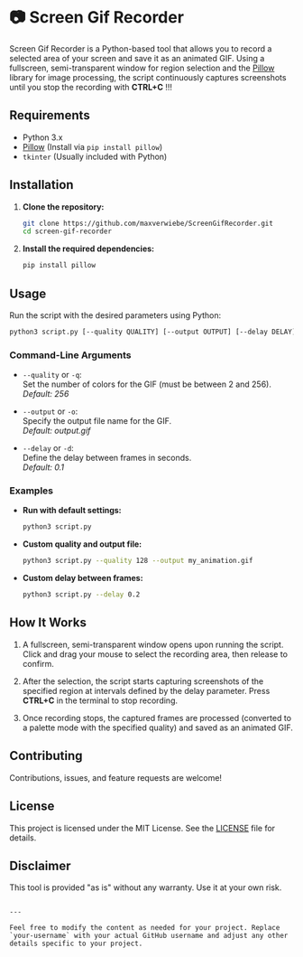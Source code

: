 # 📷 Screen Gif Recorder

Screen Gif Recorder is a Python-based tool that allows you to record a selected area of your screen and save it as an animated GIF. Using a fullscreen, semi-transparent window for region selection and the [Pillow](https://python-pillow.org/) library for image processing, the script continuously captures screenshots until you stop the recording with **CTRL+C** !!!

## Requirements

- Python 3.x
- [Pillow](https://python-pillow.org/) (Install via `pip install pillow`)
- `tkinter` (Usually included with Python)

## Installation

1. **Clone the repository:**

   ```bash
   git clone https://github.com/maxverwiebe/ScreenGifRecorder.git
   cd screen-gif-recorder
   ```

2. **Install the required dependencies:**

   ```bash
   pip install pillow
   ```

## Usage

Run the script with the desired parameters using Python:

```bash
python3 script.py [--quality QUALITY] [--output OUTPUT] [--delay DELAY]
```

### Command-Line Arguments

- `--quality` or `-q`:  
  Set the number of colors for the GIF (must be between 2 and 256).  
  _Default: 256_

- `--output` or `-o`:  
  Specify the output file name for the GIF.  
  _Default: output.gif_

- `--delay` or `-d`:  
  Define the delay between frames in seconds.  
  _Default: 0.1_

### Examples

- **Run with default settings:**

  ```bash
  python3 script.py
  ```

- **Custom quality and output file:**

  ```bash
  python3 script.py --quality 128 --output my_animation.gif
  ```

- **Custom delay between frames:**

  ```bash
  python3 script.py --delay 0.2
  ```

## How It Works

1. A fullscreen, semi-transparent window opens upon running the script. Click and drag your mouse to select the recording area, then release to confirm.

2. After the selection, the script starts capturing screenshots of the specified region at intervals defined by the delay parameter. Press **CTRL+C** in the terminal to stop recording.

3. Once recording stops, the captured frames are processed (converted to a palette mode with the specified quality) and saved as an animated GIF.

## Contributing
Contributions, issues, and feature requests are welcome!

## License
This project is licensed under the MIT License. See the [LICENSE](LICENSE) file for details.

## Disclaimer
This tool is provided "as is" without any warranty. Use it at your own risk.
```

---

Feel free to modify the content as needed for your project. Replace `your-username` with your actual GitHub username and adjust any other details specific to your project.
